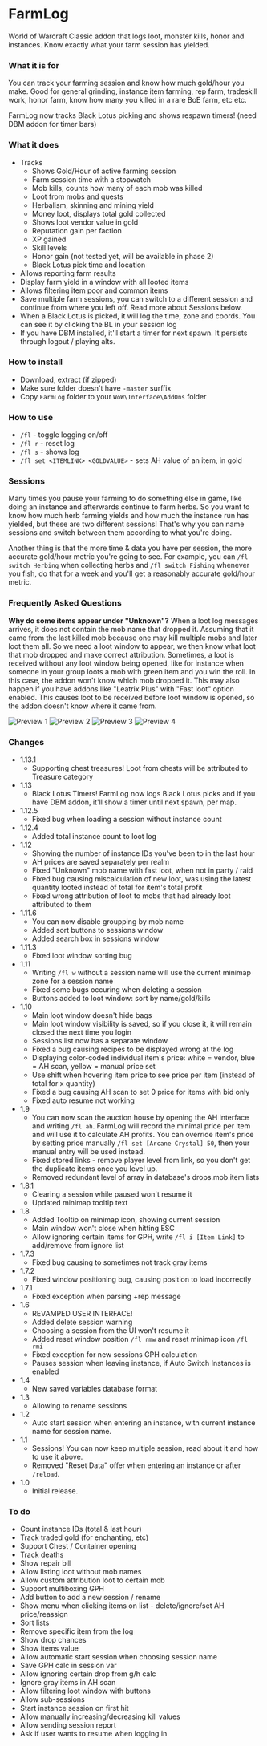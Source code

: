 # FarmLog
World of Warcraft Classic addon that logs loot, monster kills, honor and instances. Know exactly what your farm session has yielded.

### What it is for
You can track your farming session and know how much gold/hour you make. Good for general grinding, instance item farming, rep farm, tradeskill work, honor farm, know how many you killed in a rare BoE farm, etc etc.

FarmLog now tracks Black Lotus picking and shows respawn timers! (need DBM addon for timer bars)

### What it does
* Tracks 
    * Shows Gold/Hour of active farming session
    * Farm session time with a stopwatch
    * Mob kills, counts how many of each mob was killed
    * Loot from mobs and quests
    * Herbalism, skinning and mining yield
    * Money loot, displays total gold collected
    * Shows loot vendor value in gold
    * Reputation gain per faction
    * XP gained
    * Skill levels
    * Honor gain (not tested yet, will be available in phase 2)
    * Black Lotus pick time and location
* Allows reporting farm results
* Display farm yield in a window with all looted items
* Allows filtering item poor and common items
* Save multiple farm sessions, you can switch to a different session and continue from where you left off. Read more about Sessions below.
* When a Black Lotus is picked, it will log the time, zone and coords. You can see it by clicking the BL in your session log
* If you have DBM installed, it'll start a timer for next spawn. It persists through logout / playing alts.

### How to install
* Download, extract (if zipped)
* Make sure folder doesn't have `-master` surffix
* Copy `FarmLog` folder to your `WoW\Interface\AddOns` folder

### How to use
* `/fl` - toggle logging on/off
* `/fl r` - reset log
* `/fl s` - shows log
* `/fl set <ITEMLINK> <GOLDVALUE>` - sets AH value of an item, in gold

### Sessions 
Many times you pause your farming to do something else in game, like doing an instance and afterwards continue to farm herbs. So you want to know how much herb farming yields and how much the instance run has yielded, but these are two different sessions! That's why you can name sessions and switch between them according to what you're doing. 

Another thing is that the more time & data you have per session, the more accurate gold/hour metric you're going to see. For example, you can `/fl switch Herbing` when collecting herbs and `/fl switch Fishing` whenever you fish, do that for a week and you'll get a reasonably accurate gold/hour metric.

### Frequently Asked Questions
**Why do some items appear under "Unknown"?**
 When a loot log messages arrives, it does not contain the mob name that dropped it. Assuming that it came from the last killed mob because one may kill multiple mobs and later loot them all. So we need a loot window to appear, we then know what loot that mob dropped and make correct attribution.
 Sometimes, a loot is received without any loot window being opened, like for instance when someone in your group loots a mob with green item and you win the roll. In this case, the addon won't know which mob dropped it.
 This may also happen if you have addons like "Leatrix Plus" with "Fast loot" option enabled. This causes loot to be received before loot window is opened, so the addon doesn't know where it came from.


![Preview 1](https://github.com/E1ila/FarmLog/blob/master/Preview2.png)
![Preview 2](https://github.com/E1ila/FarmLog/blob/master/Preview.png)
![Preview 3](https://github.com/E1ila/FarmLog/blob/master/Preview3.png)
![Preview 4](https://github.com/E1ila/FarmLog/blob/master/Preview4.png)

### Changes 
* 1.13.1
    * Supporting chest treasures! Loot from chests will be attributed to Treasure category
* 1.13
    * Black Lotus Timers! FarmLog now logs Black Lotus picks and if you have DBM addon, it'll show a timer until next spawn, per map.
* 1.12.5
    * Fixed bug when loading a session without instance count
* 1.12.4
    * Added total instance count to loot log
* 1.12
    * Showing the number of instance IDs you've been to in the last hour
    * AH prices are saved separately per realm
    * Fixed "Unknown" mob name with fast loot, when not in party / raid
    * Fixed bug causing miscalculation of new loot, was using the latest quantity looted instead of total for item's total profit
    * Fixed wrong attribution of loot to mobs that had already loot attributed to them
* 1.11.6
    * You can now disable groupping by mob name
    * Added sort buttons to sessions window
    * Added search box in sessions window
* 1.11.3
    * Fixed loot window sorting bug
* 1.11
    * Writing `/fl w` without a session name will use the current minimap zone for a session name
    * Fixed some bugs occuring when deleting a session
    * Buttons added to loot window: sort by name/gold/kills
* 1.10
    * Main loot window doesn't hide bags
    * Main loot window visibility is saved, so if you close it, it will remain closed the next time you login
    * Sessions list now has a separate window
    * Fixed a bug causing recipes to be displayed wrong at the log
    * Displaying color-coded individual item's price: white = vendor, blue = AH scan, yellow = manual price set
    * Use shift when hovering item price to see price per item (instead of total for x quantity)
    * Fixed a bug causing AH scan to set 0 price for items with bid only
    * Fixed auto resume not working
* 1.9
    * You can now scan the auction house by opening the AH interface and writing `/fl ah`. FarmLog will record the minimal price per item and will use it to calculate AH profits. You can override item's price by setting price manually `/fl set [Arcane Crystal] 50`, then your manual entry will be used instead.
    * Fixed stored links - remove player level from link, so you don't get the duplicate items once you level up. 
    * Removed redundant level of array in database's drops.mob.item lists
* 1.8.1
    * Clearing a session while paused won't resume it
    * Updated minimap tooltip text
* 1.8 
    * Added Tooltip on minimap icon, showing current session
    * Main window won't close when hitting ESC
    * Allow ignoring certain items for GPH, write `/fl i [Item Link]` to add/remove from ignore list
* 1.7.3
    * Fixed bug causing to sometimes not track gray items
* 1.7.2
    * Fixed window positioning bug, causing position to load incorrectly
* 1.7.1
    * Fixed exception when parsing +rep message
* 1.6
    * REVAMPED USER INTERFACE!
    * Added delete session warning
    * Choosing a session from the UI won't resume it
    * Added reset window position `/fl rmw` and reset minimap icon `/fl rmi`
    * Fixed exception for new sessions GPH calculation
    * Pauses session when leaving instance, if Auto Switch Instances is enabled
* 1.4
    * New saved variables database format
* 1.3 
    * Allowing to rename sessions
* 1.2
    * Auto start session when entering an instance, with current instance name for session name.
* 1.1 
    * Sessions! You can now keep multiple session, read about it and how to use it above.
    * Removed "Reset Data" offer when entering an instance or after `/reload`.
* 1.0 
    * Initial release.

### To do
* Count instance IDs (total & last hour)
* Track traded gold (for enchanting, etc)
* Support Chest / Container opening
* Track deaths
* Show repair bill
* Allow listing loot without mob names
* Allow custom attribution loot to certain mob
* Support multiboxing GPH
* Add button to add a new session / rename
* Show menu when clicking items on list - delete/ignore/set AH price/reassign
* Sort lists 
* Remove specific item from the log
* Show drop chances
* Show items value
* Allow automatic start session when choosing session name
* Save GPH calc in session var
* Allow ignoring certain drop from g/h calc
* Ignore gray items in AH scan
* Allow filtering loot window with buttons
* Allow sub-sessions
* Start instance session on first hit
* Allow manually increasing/decreasing kill values
* Allow sending session report
* Ask if user wants to resume when logging in